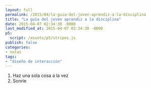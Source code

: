 ```yaml
---
layout: full
permalink: /2015/04/la-guia-del-joven-aprendiz-a-la-disciplina
title: "La guía del joven aprendiz a la disciplina"
date: 2015-04-07 02:34:30 -0000
last_modified_at: 2015-04-07 02:34:30 -0000
p5:
  script: /assets/p5/stripes.js
publish: false
categories:
- notas
tags:
- "diseño de interacción"
---
```

  1. Haz una sola cosa a la vez
  2. Sonríe
